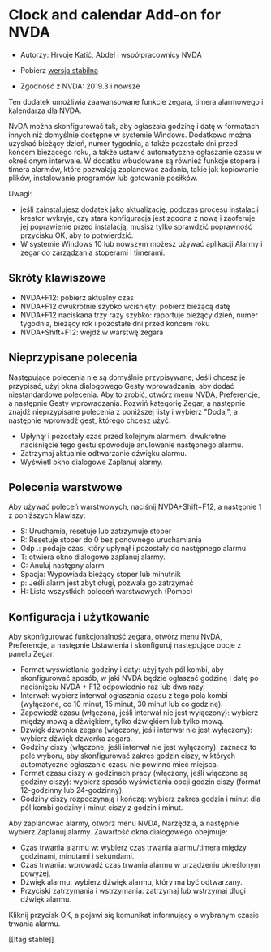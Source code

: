 # Clock and calendar Add-on for NVDA #

* Autorzy: Hrvoje Katić, Abdel i współpracownicy NVDA
* Pobierz [wersja stabilna][1]

* Zgodność z NVDA: 2019.3 i nowsze

Ten dodatek umożliwia zaawansowane funkcje zegara, timera alarmowego i
kalendarza dla NVDA.

NvDA można skonfigurować tak, aby ogłaszała godzinę i datę w formatach
innych niż domyślnie dostępne w systemie Windows. Dodatkowo można uzyskać
bieżący dzień, numer tygodnia, a także pozostałe dni przed końcem bieżącego
roku, a także ustawić automatyczne ogłaszanie czasu w określonym
interwale. W dodatku wbudowane są również funkcje stopera i timera alarmów,
które pozwalają zaplanować zadania, takie jak kopiowanie plików,
instalowanie programów lub gotowanie posiłków.

Uwagi:

* jeśli zainstalujesz dodatek jako aktualizację, podczas procesu instalacji
  kreator wykryje, czy stara konfiguracja jest zgodna z nową i zaoferuje jej
  poprawienie przed instalacją, musisz tylko sprawdzić poprawność przycisku
  OK, aby to potwierdzić.
* W systemie Windows 10 lub nowszym możesz używać aplikacji Alarmy i zegar
  do zarządzania stoperami i timerami.

## Skróty klawiszowe

* NVDA+F12: pobierz aktualny czas
* NVDA+F12 dwukrotnie szybko wciśnięty: pobierz bieżącą datę
* NVDA+F12 naciskana trzy razy szybko: raportuje bieżący dzień, numer
  tygodnia, bieżący rok i pozostałe dni przed końcem roku
* NVDA+Shift+F12: wejdź w warstwę zegara

## Nieprzypisane polecenia

Następujące polecenia nie są domyślnie przypisywane; Jeśli chcesz je
przypisać, użyj okna dialogowego Gesty wprowadzania, aby dodać
niestandardowe polecenia. Aby to zrobić, otwórz menu NVDA, Preferencje, a
następnie Gesty wprowadzania. Rozwiń kategorię Zegar, a następnie znajdź
nieprzypisane polecenia z poniższej listy i wybierz "Dodaj", a następnie
wprowadź gest, którego chcesz użyć.

* Upłynął i pozostały czas przed kolejnym alarmem. dwukrotne naciśnięcie
  tego gestu spowoduje anulowanie następnego alarmu.
* Zatrzymaj aktualnie odtwarzanie dźwięku alarmu.
* Wyświetl okno dialogowe Zaplanuj alarmy.

## Polecenia warstwowe

Aby używać poleceń warstwowych, naciśnij NVDA+Shift+F12, a następnie 1 z
poniższych klawiszy:

* S: Uruchamia, resetuje lub zatrzymuje stoper
* R: Resetuje stoper do 0 bez ponownego uruchamiania
* Odp .: podaje czas, który upłynął i pozostały do następnego alarmu
* T: otwiera okno dialogowe zaplanuj alarmy.
* C: Anuluj następny alarm
* Spacja: Wypowiada bieżący stoper lub minutnik
* p: Jeśli alarm jest zbyt długi, pozwala go zatrzymać
* H: Lista wszystkich poleceń warstwowych (Pomoc)

## Konfiguracja i użytkowanie

Aby skonfigurować funkcjonalność zegara, otwórz menu NvDA, Preferencje, a
następnie Ustawienia i skonfiguruj następujące opcje z panelu Zegar:

* Format wyświetlania godziny i daty: użyj tych pól kombi, aby skonfigurować
  sposób, w jaki NVDA będzie ogłaszać godzinę i datę po naciśnięciu NVDA +
  F12 odpowiednio raz lub dwa razy.
* Interwał: wybierz interwał ogłaszania czasu z tego pola kombi (wyłączone,
  co 10 minut, 15 minut, 30 minut lub co godzinę).
* Zapowiedź czasu (włączona, jeśli interwał nie jest wyłączony): wybierz
  między mową a dźwiękiem, tylko dźwiękiem lub tylko mową.
* Dźwięk dzwonka zegara (włączony, jeśli interwał nie jest wyłączony):
  wybierz dźwięk dzwonka zegara.
* Godziny ciszy (włączone, jeśli interwał nie jest wyłączony): zaznacz to
  pole wyboru, aby skonfigurować zakres godzin ciszy, w których automatyczne
  ogłaszanie czasu nie powinno mieć miejsca.
* Format czasu ciszy w godzinach pracy (włączony, jeśli włączone są godziny
  ciszy): wybierz sposób wyświetlania opcji godzin ciszy (format 12-godzinny
  lub 24-godzinny).
* Godziny ciszy rozpoczynają i kończą: wybierz zakres godzin i minut dla pól
  kombi godziny i minut ciszy z godzin i minut.

Aby zaplanować alarmy, otwórz menu NVDA, Narzędzia, a następnie wybierz
Zaplanuj alarmy. Zawartość okna dialogowego obejmuje:

* Czas trwania alarmu w: wybierz czas trwania alarmu/timera między
  godzinami, minutami i sekundami.
* Czas trwania: wprowadź czas trwania alarmu w urządzeniu określonym
  powyżej.
* Dźwięk alarmu: wybierz dźwięk alarmu, który ma być odtwarzany.
* Przyciski zatrzymania i wstrzymania: zatrzymaj lub wstrzymaj długi dźwięk
  alarmu.

Kliknij przycisk OK, a pojawi się komunikat informujący o wybranym czasie
trwania alarmu.

[[!tag stable]]

[1]: https://www.nvaccess.org/addonStore/legacy?file=clock
